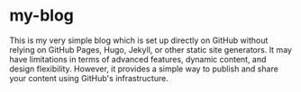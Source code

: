 # my-blog
This is my very simple blog which is set up directly on GitHub without relying on GitHub Pages, Hugo, Jekyll, or other static site generators. It may have limitations in terms of advanced features, dynamic content, and design flexibility. However, it provides a simple way to publish and share your content using GitHub's infrastructure.
